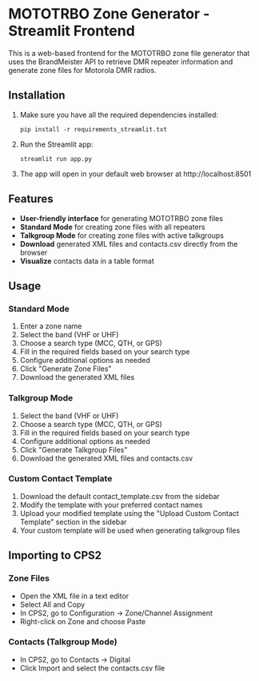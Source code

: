 # MOTOTRBO Zone Generator - Streamlit Frontend

This is a web-based frontend for the MOTOTRBO zone file generator that uses the BrandMeister API to retrieve DMR repeater information and generate zone files for Motorola DMR radios.

## Installation

1. Make sure you have all the required dependencies installed:
   ```
   pip install -r requirements_streamlit.txt
   ```

2. Run the Streamlit app:
   ```
   streamlit run app.py
   ```

3. The app will open in your default web browser at http://localhost:8501

## Features

- **User-friendly interface** for generating MOTOTRBO zone files
- **Standard Mode** for creating zone files with all repeaters
- **Talkgroup Mode** for creating zone files with active talkgroups
- **Download** generated XML files and contacts.csv directly from the browser
- **Visualize** contacts data in a table format

## Usage

### Standard Mode
1. Enter a zone name
2. Select the band (VHF or UHF)
3. Choose a search type (MCC, QTH, or GPS)
4. Fill in the required fields based on your search type
5. Configure additional options as needed
6. Click "Generate Zone Files"
7. Download the generated XML files

### Talkgroup Mode
1. Select the band (VHF or UHF)
2. Choose a search type (MCC, QTH, or GPS)
3. Fill in the required fields based on your search type
4. Configure additional options as needed
5. Click "Generate Talkgroup Files"
6. Download the generated XML files and contacts.csv

### Custom Contact Template
1. Download the default contact_template.csv from the sidebar
2. Modify the template with your preferred contact names
3. Upload your modified template using the "Upload Custom Contact Template" section in the sidebar
4. Your custom template will be used when generating talkgroup files

## Importing to CPS2

### Zone Files
- Open the XML file in a text editor
- Select All and Copy
- In CPS2, go to Configuration → Zone/Channel Assignment
- Right-click on Zone and choose Paste

### Contacts (Talkgroup Mode)
- In CPS2, go to Contacts → Digital
- Click Import and select the contacts.csv file